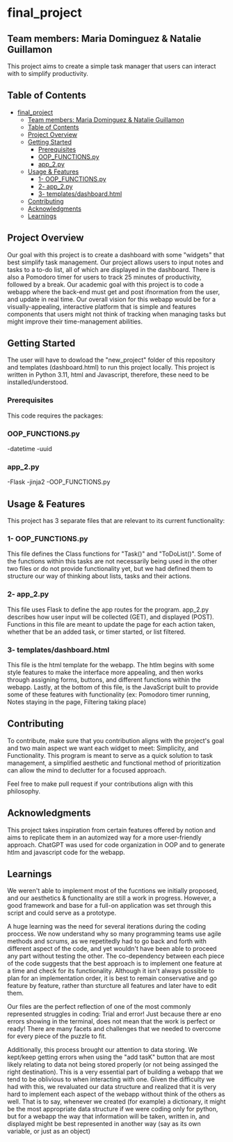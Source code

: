 # final_project
## Team members: Maria Dominguez &amp; Natalie Guillamon

This project aims to create a simple task manager that users can interact with to simplify productivity. 

## Table of Contents

- [final\_project](#final_project)
  - [Team members: Maria Dominguez \& Natalie Guillamon](#team-members-maria-dominguez--natalie-guillamon)
  - [Table of Contents](#table-of-contents)
  - [Project Overview](#project-overview)
  - [Getting Started](#getting-started)
    - [Prerequisites](#prerequisites)
    - [OOP\_FUNCTIONS.py](#oop_functionspy)
    - [app\_2.py](#app_2py)
  - [Usage \& Features](#usage--features)
    - [1- OOP\_FUNCTIONS.py](#1--oop_functionspy)
    - [2- app\_2.py](#2--app_2py)
    - [3- templates/dashboard.html](#3--templatesdashboardhtml)
  - [Contributing](#contributing)
  - [Acknowledgments](#acknowledgments)
  - [Learnings](#learnings)

## Project Overview

Our goal with this project is to create a dashboard with some "widgets" that best simplify task management. Our project allows users to input notes and tasks to a to-do list, all of which are displayed in the dashboard. There is also a Pomodoro timer for users to track 25 minutes of productivity, followed by a break. Our academic goal with this project is to code a webapp where the back-end must get and post ifnormation from the user, and update in real time. Our overall vision for this webapp would be for a visually-appealing, interactive platform that is simple and features components that users might not think of tracking when managing tasks but might improve their time-management abilities. 

## Getting Started

The user will have to dowload the "new_project" folder of this repository and templates (dashboard.html) to run this project locally. This project is written in Python 3.11, html and Javascript, therefore, these need to be installed/understood.

### Prerequisites

This code requires the packages:

### OOP_FUNCTIONS.py
-datetime
-uuid

### app_2.py

-Flask
-jinja2
-OOP_FUNCTIONS.py

## Usage & Features

This project has 3 separate files that are relevant to its current functionality:

### 1- OOP_FUNCTIONS.py

This file defines the Class functions for "Task()" and "ToDoList()". Some of the functions within this tasks are not necessarily being used in the other two files or do not provide functionality yet, but we had defined them to structure our way of thinking about lists, tasks and their actions.

### 2- app_2.py

This file uses Flask to define the app routes for the program. app_2.py describes how user input will be collected (GET), and displayed (POST). Functions in this file are meant to update the page for each action taken, whether that be an added task, or timer started, or list filtered.


### 3- templates/dashboard.html

This file is the html template for the webapp. The htlm begins with some style features to make the interface more appealing, and then works through assigning forms, buttons, and different functions within the webapp. Lastly, at the bottom of this file, is the JavaScript built to provide some of these features with functionality (ex: Pomodoro timer running, Notes staying in the page, Filtering taking place)


## Contributing

To contribute, make sure that you contribution aligns with the project's goal and two main aspect we want each widget to meet: Simplicity, and  Functionality. This program is meant to serve as a quick solution to task management, a simplified aesthetic and functional method of prioritization can allow the mind to declutter for a focused approach. 

Feel free to make pull request if your contributions align with this philosophy.


## Acknowledgments

This project takes inspiration from certain features offered by notion and aims to replicate them in an automized way for a more user-friendly approach. ChatGPT was used for code organization in OOP and to generate htlm and javascript code for the webapp. 

## Learnings

We weren't able to implement most of the fucntions we initially proposed, and our aesthetics & functionality are still a work in progress. However, a good framework and base for a full-on application was set through this script and could serve as a prototype. 

A huge learning was the need for several iterations during the coding proccess. We now understand why so many programming teams use agile methods and scrums, as we repetitedly had to go back and forth with different aspect of the code, and yet wouldn't have been able to proceed any part without testing the other. The co-dependency between each piece of the code suggests that the best approach is to implement one feature at a time and check for its functionality. Although it isn't always possible to plan for an implementation order, it is best to remain conservative and go feature by feature, rather than sturcture all features and later have to edit them.

Our files are the perfect reflection of one of the most commonly represented struggles in coding: Trial and error! Just because there ar eno errors showing in the terminal, does not mean that the work is perfect or ready! There are many facets and challenges that we needed to overcome for every piece of the puzzle to fit.

Additionally, this process brought our attention to data storing. We kept/keep getting errors when using the "add tasK" button that are most likely relating to data not being stored properly (or not being assinged the right destination). This is a very essential part of building a webapp that we tend to be oblivious to when interacting with one. Given the difficulty we had with this, we revaluated our data structure and realized that it is very hard to implement each aspect of the webapp without think of the others as well. That is to say, whenever we created (for example) a dictionary, it might be the most appropriate data structure if we were coding only for python, but for a webapp the way that information will be taken, written in, and displayed might be best represented in another way (say as its own variable, or just as an object)

